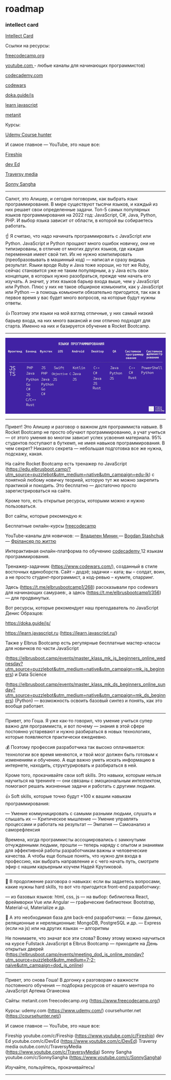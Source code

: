 # roadmap

### intellect card

<a href="https://elbrus.notion.site/10-JavaScript-eb43491aee654e21b69b898635d90be6"> Intellect Card </a>

Ссылки на ресурсы:

<a href="https://www.freecodecamp.org"> freecodecamp.org </a>


<a href="http://youtube.com"> youtube.com </a> - любые каналы для начинающих программистов)

<a href="https://www.codecademy.com"> codecademy.com </a>

<a href="https://www.codewars.com"> codewars </a>

<a href="https://doka.guide/js"> doka.guide/js </a>

<a href="https://learn.javascript.ru"> learn javascript </a>

<a href="https://metanit.com"> metanit </a>

Курсы:

<a href="ttps://www.udemy.com"> Udemy </a>
<a href="https://coursehunter.net"> Course hunter </a>

И самое главное — YouTube, это наше все:

<a href="https://www.youtube.com/c/Fireship"> Fireship </a>

<a href="https://www.youtube.com/c/DevEd"> dev Ed </a>

<a href="https://www.youtube.com/c/TraversyMedia"> Traversy media </a>

<a href="https://www.youtube.com/c/SonnySangha"> Sonny Sangha </a>


--------------------------------------------------------


Салют, это Алишер, и сегодня поговорим, как выбрать язык программирования. В мире существуют тысячи языков, и каждый из них решает свои определенные задачи. Топ-5 самых популярных языков программирования на 2022 год: JavaScript, C#, Java, Python, PHP. И выбор языка зависит от области, в которой вы собираетесь работать.

 ☝ Я считаю, что надо начинать программировать с JavaScript или Python. JavaScript и Python прощают много ошибок новичку, они не типизированы, в отличие от многих других языков, где каждая переменная имеет свой тип. Их не нужно компилировать (преобразовывать в машинный код) — написал и сразу видишь результат. 
Языки вроде Ruby и Java тоже хороши, но тот же Ruby, сейчас становится уже не таким популярным, а у Java есть свои концепции, в которых нужно разобраться, прежде чем начать его изучать. А значит, у этих языков барьер входа выше, чем у JavaScript или Python. Плюс у них не такое обширное комьюнити, как у JavaScript или Python — а помощь комьюнити обязательно пригодится, так как в первое время у вас будет много вопросов, на которые будут нужны ответы.

👍 Поэтому эти языки на мой взгляд отличные, у них самый низкий барьер входа, на них много вакансий и они отлично подходят для старта. Именно на них и базируется обучение в Rocket Bootcamp.


-------------------------------------------------------

<img src="/roadmap.jpg">

-------------------------------------------------------


Привет! Это Алишер и разговор о важном для программиста навыке. В Rocket Bootcamp не просто обучают программированию, а учат учиться — от этого умения во многом зависит успех усвоения материала. 95% студентов поступают в буткемп, не имея навыков программирования. В чем секрет? Никакого секрета — небольшая подготовка все же нужна, подскажу, какая. 

На сайте Rocket Bootcamp есть тренажер по JavaScript (https://edu.elbrusboot.camp/?utm_source=puzzlebot&utm_medium=native&utm_campaign=edu-lk) с понятной любому новичку теорией, которую тут же можно закрепить практикой и покодить. Это бесплатно — достаточно просто зарегистрироваться на сайте. 

Кроме того, есть открытые ресурсы, которыми можно и нужно пользоваться.

Вот сайты, которые рекомендую я:

Бесплатные онлайн-курсы <a href="https://www.freecodecamp.org"> freecodecamp </a>

YouTube-каналы для новичков:
— <a href="https://www.youtube.com/playlist?list=PLqKQF2ojwm3l4oPjsB9chrJmlhZ-zOzWT"> Владилен Минин </a>
— <a href="https://www.youtube.com/watch?v=CxgOKJh4zWE"> Bogdan Stashchuk </a>
— <a href="https://www.youtube.com/c/FreelancerLifeStyle"> Фрілансер по життю </a>


Интерактивная онлайн-платформа по обучению <a href="https://www.codecademy.com"> codecademy </a> 12 языкам программирования.

Тренажер-задачник (https://www.codewars.com/), созданный в стиле восточных единоборств. Сайт – додзё; задачки – ката; вы – солдат, воин, а не просто студент-программист, а код-ревью – кумите, спарринг. 

Здесь (https://t.me/elbrusbootcamp1/268) рассказывали про codewars для начинающих самураев:, а здесь (https://t.me/elbrusbootcamp1/356) — для продвинутых.

Вот ресурсы, которые рекомендует наш преподаватель по JavaScript Денис Образцов:

https://doka.guide/js/ 

https://learn.javascript.ru (https://learn.javascript.ru/) 

Также у Elbrus Bootcamp есть регулярные бесплатные мастер-классы для новичков по части JavaScript 

(https://elbrusboot.camp/events/master_klass_mk_js_beginners_online_wednesday?utm_source=puzzlebot&utm_medium=native&utm_campaign=mk_js_beginners) и Data Science 

(https://elbrusboot.camp/events/master_klass_mk_ds_beginners_online_sunday?utm_source=puzzlebot&utm_medium=native&utm_campaign=mk_ds_beginners) (Python) — возможность освоить базовый синтез и понять, как это вообще работает.


--------------------------------------------------------------------

Привет, это Гоша. Я уже как-то говорил, что умение учиться супер важно для программиста, и вот почему — знания в этой сфере постоянно устаревают и нужно разбираться в новых технологиях, которые появляются практически ежедневно. 

💰 Поэтому профессия разработчика так высоко оплачивается: технологии все время меняются, и твой мозг должен быть готовым к изменениям и обучению. А еще важно уметь искать информацию в интернете, находить, структурировать и разбираться в ней.

Кроме того, прокачивайте свои soft skills. Это навыки, которым нельзя научиться на тренинге — они связаны с эмоциональным интеллектом, помогают решать жизненные задачи и работать с другими людьми.

👍 Soft skills, которые точно будут +100 к вашим навыкам программирования:

— Умение коммуницировать с самыми разными людьми, слушать и слышать их
— Критическое мышление 
— Умение управлять процессами и работать на результат
— Эмпатия
— Самоанализ и саморефлексия

Времена, когда программисты ассоциировались с замкнутыми отчужденными людьми, прошли — теперь наряду с опытом и знаниями для эффективной работы разработчикам важны и человеческие качества. А чтобы еще больше понять, что нужно для входа в профессию, как выбрать направление и с чего начать путь, смотрите эфир с нашим карьерным коучем Надей Крутиковой.


--------------------------------------------------------------------

💪 В продолжение разговора о навыках: если вы задаетесь вопросами, какие нужны hard skills, то вот что пригодится front-end разработчику:

— из базовых языков: html, css, js
— на выбор: библиотека React, фреймворки Vue или Angular
— графические библиотеки: Bootstrap, Material-ui, Materialize и др.

 💪 А это необходимая база для back-end разработчика:
— базы данных, реляционные и нереляционные: MongoDB, PostgreSQL и др.
— Express (если на js) или на других языках
— алгоритмы

Не понимаете, что значат все эти слова? Всему этому можно научиться на курсе Fullstack JavaScript в Elbrus Bootcamp — приходите на День открытых дверей (https://elbrusboot.camp/events/meeting_dod_js_online_monday?utm_source=puzzlebot&utm_medium=7-2-naive&utm_campaign=dod_js_online)

------------------------------------------------------------------

Привет, это снова Гоша! В догонку к разговорам о важности постоянного обучения — подборка ресурсов от нашего ментора по JavaScript Артема Оганесяна

Сайты:
metanit.com
freecodecamp.org (https://www.freecodecamp.org/)

Курсы:
udemy.com (https://www.udemy.com/)
coursehunter.net (https://coursehunter.net/)

И самое главное — YouTube, это наше все:

Fireship youtube.com/c/Fireship (https://www.youtube.com/c/Fireship)
dev Ed youtube.com/c/DevEd (https://www.youtube.com/c/DevEd)
Traversy media outube.com/c/TraversyMedia (https://www.youtube.com/c/TraversyMedia)
Sonny Sangha youtube.com/c/SonnySangha (https://www.youtube.com/c/SonnySangha) 

Изучайте, пользуйтесь, прокачивайтесь!

---------------------------------------


